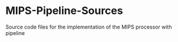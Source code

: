 # MIPS-Pipeline-Sources
Source code files for the implementation of the MIPS processor with pipeline
